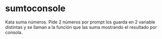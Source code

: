 # sumtoconsole
Kata suma números. Pide 2 números por prompt los guarda en 2 variable distintas y se llaman a la función que las suma mostrando el resultado por consola.
